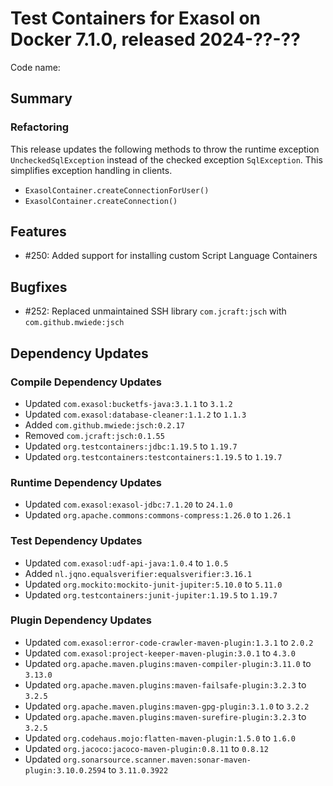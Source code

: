 # Test Containers for Exasol on Docker 7.1.0, released 2024-??-??

Code name:

## Summary

### Refactoring

This release updates the following methods to throw the runtime exception `UncheckedSqlException` instead of the checked exception `SqlException`. This simplifies exception handling in clients.

* `ExasolContainer.createConnectionForUser()`
* `ExasolContainer.createConnection()`


## Features

* #250: Added support for installing custom Script Language Containers

## Bugfixes

* #252: Replaced unmaintained SSH library `com.jcraft:jsch` with `com.github.mwiede:jsch`

## Dependency Updates

### Compile Dependency Updates

* Updated `com.exasol:bucketfs-java:3.1.1` to `3.1.2`
* Updated `com.exasol:database-cleaner:1.1.2` to `1.1.3`
* Added `com.github.mwiede:jsch:0.2.17`
* Removed `com.jcraft:jsch:0.1.55`
* Updated `org.testcontainers:jdbc:1.19.5` to `1.19.7`
* Updated `org.testcontainers:testcontainers:1.19.5` to `1.19.7`

### Runtime Dependency Updates

* Updated `com.exasol:exasol-jdbc:7.1.20` to `24.1.0`
* Updated `org.apache.commons:commons-compress:1.26.0` to `1.26.1`

### Test Dependency Updates

* Updated `com.exasol:udf-api-java:1.0.4` to `1.0.5`
* Added `nl.jqno.equalsverifier:equalsverifier:3.16.1`
* Updated `org.mockito:mockito-junit-jupiter:5.10.0` to `5.11.0`
* Updated `org.testcontainers:junit-jupiter:1.19.5` to `1.19.7`

### Plugin Dependency Updates

* Updated `com.exasol:error-code-crawler-maven-plugin:1.3.1` to `2.0.2`
* Updated `com.exasol:project-keeper-maven-plugin:3.0.1` to `4.3.0`
* Updated `org.apache.maven.plugins:maven-compiler-plugin:3.11.0` to `3.13.0`
* Updated `org.apache.maven.plugins:maven-failsafe-plugin:3.2.3` to `3.2.5`
* Updated `org.apache.maven.plugins:maven-gpg-plugin:3.1.0` to `3.2.2`
* Updated `org.apache.maven.plugins:maven-surefire-plugin:3.2.3` to `3.2.5`
* Updated `org.codehaus.mojo:flatten-maven-plugin:1.5.0` to `1.6.0`
* Updated `org.jacoco:jacoco-maven-plugin:0.8.11` to `0.8.12`
* Updated `org.sonarsource.scanner.maven:sonar-maven-plugin:3.10.0.2594` to `3.11.0.3922`
